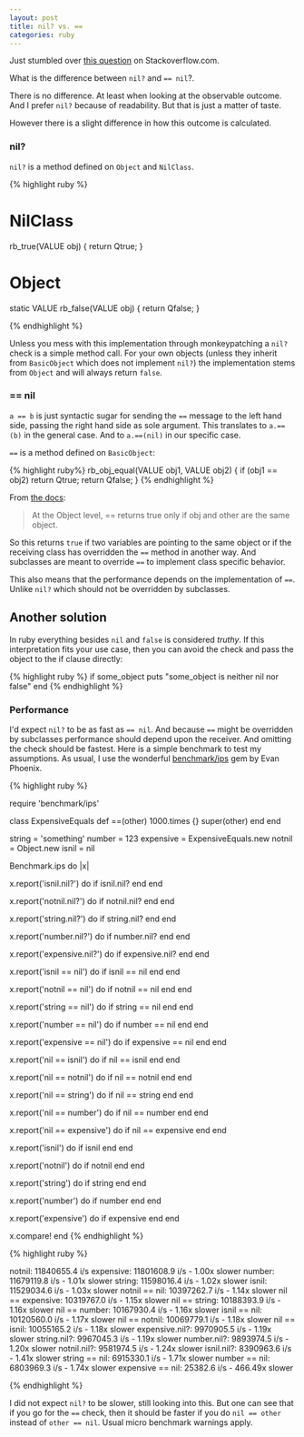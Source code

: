 ```yaml
---
layout: post
title: nil? vs. ==
categories: ruby
---
```


Just stumbled over [this question](http://stackoverflow.com/questions/1972266/obj-nil-vs-obj-nil) on Stackoverflow.com.

What is the difference between ```nil?``` and ```== nil```?.

There is no difference.
At least when looking at the observable outcome. And I prefer ```nil?``` because of readability. But that is just a matter of taste.

However there is a slight difference in how this outcome is calculated.


### nil?

```nil?``` is a method defined on ```Object``` and ```NilClass```.

{% highlight ruby %}

# NilClass
rb_true(VALUE obj)
{
  return Qtrue;
}

# Object
static VALUE
rb_false(VALUE obj)
{
return Qfalse;
}

{% endhighlight %}

Unless you mess with this implementation through monkeypatching a ```nil?``` check is a simple method call.
For your own objects (unless they inherit from ```BasicObject``` which does not implement ```nil?```) the implementation stems from
```Object``` and will always return ```false```.

### == nil

```a == b``` is just syntactic sugar for sending the ```==``` message to the left hand side, passing the right hand side as sole argument. This translates to
```a.==(b)``` in the general case. And to ```a.==(nil)``` in our specific case.

```==``` is a method defined on ```BasicObject```:

{% highlight ruby%}
rb_obj_equal(VALUE obj1, VALUE obj2)
{
    if (obj1 == obj2) return Qtrue;
    return Qfalse;
}
{% endhighlight %}

From [the docs](http://ruby-doc.org/core-2.2.0/BasicObject.html#method-i-3D-3D):

> At the Object level, == returns true only if obj and other are the same object.

So this returns ```true``` if two variables are pointing to the same object or if the receiving class has overridden the ```==``` method in another way. And subclasses are meant to override ```==``` to implement class specific behavior.

This also means that the performance depends on the implementation of ```==```. Unlike ```nil?``` which should not be overridden by subclasses.

## Another solution

In ruby everything besides ```nil``` and ```false``` is considered _truthy_. If this interpretation fits your use case, then you can avoid the check and pass the object to the if clause directly:

{% highlight ruby %}
if some_object
  puts "some_object is neither nil nor false"
end
{% endhighlight %}


### Performance


I'd expect ```nil?``` to be as fast as ```== nil```. And because ```==``` might be overridden by subclasses performance should depend upon the receiver.
And omitting the check should be fastest.
Here is a simple benchmark to test my assumptions. As usual, I use the wonderful [benchmark/ips](https://github.com/evanphx/benchmark-ips) gem by Evan Phoenix.

{% highlight ruby %}

require 'benchmark/ips'

class ExpensiveEquals
  def ==(other)
    1000.times {}
    super(other)
  end
end

string = 'something'
number = 123
expensive = ExpensiveEquals.new
notnil = Object.new
isnil = nil

Benchmark.ips do |x|

  x.report('isnil.nil?') do
    if isnil.nil?
    end
  end

  x.report('notnil.nil?') do
    if notnil.nil?
    end
  end

  x.report('string.nil?') do
    if string.nil?
    end
  end

  x.report('number.nil?') do
    if number.nil?
    end
  end

  x.report('expensive.nil?') do
    if expensive.nil?
    end
  end

  x.report('isnil == nil') do
    if isnil == nil
    end
  end

  x.report('notnil == nil') do
    if notnil == nil
    end
  end

  x.report('string == nil') do
    if string == nil
    end
  end

  x.report('number == nil') do
    if number == nil
    end
  end

  x.report('expensive == nil') do
    if expensive == nil
    end
  end

  x.report('nil == isnil') do
    if nil == isnil
    end
  end

  x.report('nil == notnil') do
    if nil == notnil
    end
  end

  x.report('nil == string') do
    if nil == string
    end
  end

  x.report('nil == number') do
    if nil == number
    end
  end

  x.report('nil == expensive') do
    if nil == expensive
    end
  end


  x.report('isnil') do
    if isnil
    end
  end

  x.report('notnil') do
    if notnil
    end
  end

  x.report('string') do
    if string
    end
  end

  x.report('number') do
    if number
    end
  end

  x.report('expensive') do
    if expensive
    end
  end

  x.compare!
end
{% endhighlight %}

{% highlight ruby %}

notnil: 11840655.4 i/s
expensive: 11801608.9 i/s - 1.00x slower
number: 11679119.8 i/s - 1.01x slower
string: 11598016.4 i/s - 1.02x slower
 isnil: 11529034.6 i/s - 1.03x slower
notnil == nil: 10397262.7 i/s - 1.14x slower
nil == expensive: 10319767.0 i/s - 1.15x slower
nil == string: 10188393.9 i/s - 1.16x slower
nil == number: 10167930.4 i/s - 1.16x slower
isnil == nil: 10120560.0 i/s - 1.17x slower
nil == notnil: 10069779.1 i/s - 1.18x slower
nil == isnil: 10055165.2 i/s - 1.18x slower
expensive.nil?:  9970905.5 i/s - 1.19x slower
string.nil?:  9967045.3 i/s - 1.19x slower
number.nil?:  9893974.5 i/s - 1.20x slower
notnil.nil?:  9581974.5 i/s - 1.24x slower
isnil.nil?:  8390963.6 i/s - 1.41x slower
string == nil:  6915330.1 i/s - 1.71x slower
number == nil:  6803969.3 i/s - 1.74x slower
expensive == nil:    25382.6 i/s - 466.49x slower

{% endhighlight %}


I did not expect ```nil?``` to be slower, still looking into this. But one can see that if you go for the ```==``` check, then it should be faster if you do ```nil == other``` instead of ```other == nil```. Usual micro benchmark warnings apply.
